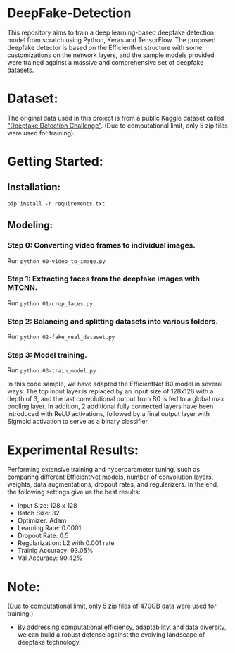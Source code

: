 # DeepFake-Detection
This repository aims to train a deep learning-based deepfake detection model from scratch using Python, Keras and TensorFlow. The proposed deepfake detector is based on the EfficientNet structure with some customizations on the network layers, and the sample models provided were trained against a massive and comprehensive set of deepfake datasets.

# Dataset:
The original data used in this project is from a public Kaggle dataset called ["Deepfake Detection Challenge"](https://www.kaggle.com/competitions/deepfake-detection-challenge/data).
(Due to computational limit, only 5 zip files were used for training).

# Getting Started:
## Installation:

```pip install -r requirements.txt```

## Modeling:
### Step 0: Converting video frames to individual images.
Run ```python 00-video_to_image.py```
### Step 1: Extracting faces from the deepfake images with MTCNN.
Run ```python 01-crop_faces.py```
### Step 2: Balancing and splitting datasets into various folders.
Run ```python 02-fake_real_dataset.py```
### Step 3: Model training.
Run ```python 03-train_model.py```

In this code sample, we have adapted the EfficientNet B0 model in several ways: The top input layer is replaced by an input size of 128x128 with a depth of 3, and the last convolutional output from B0 is fed to a global max pooling layer. In addition, 2 additional fully connected layers have been introduced with ReLU activations, followed by a final output layer with Sigmoid activation to serve as a binary classifier.

# Experimental Results:
Performing extensive training and hyperparameter tuning, such as comparing different EfficientNet models, number of convolution layers, weights, data augmentations, dropout rates, and regularizers. In the end, the following settings give us the best results:

* Input Size: 128 x 128
* Batch Size: 32
* Optimizer: Adam
* Learning Rate: 0.0001
* Dropout Rate: 0.5
* Regularization: L2 with 0.001 rate
* Trainig Accuracy: 93.05%
* Val Accuracy: 90.42%

# Note:
(Due to computational limit, only 5 zip files of 470GB data were used for training.)
- By addressing computational efficiency, adaptability, and data diversity, we can build a robust defense against the evolving landscape of deepfake technology.
